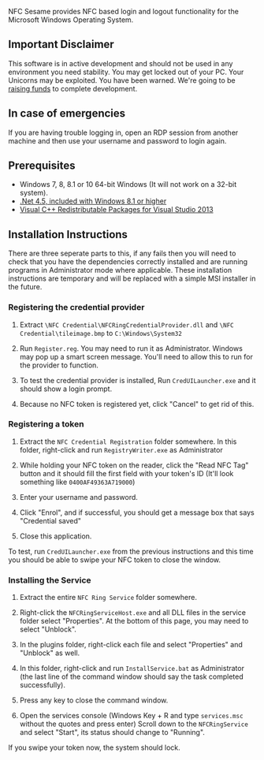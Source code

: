 NFC Sesame provides NFC based login and logout functionality for the Microsoft Windows Operating System.  

## Important Disclaimer
This software is in active development and should not be used in any environment you need stability.  You may get locked out of your PC.  Your Unicorns may be exploited.  You have been warned.  We're going to be [raising funds](https://www.kickstarter.com/projects/mclear/526261309?token=201aa2e8) to complete development.

## In case of emergencies

If you are having trouble logging in, open an RDP session from another machine and then use your username and password to login again.

## Prerequisites
* Windows 7, 8, 8.1 or 10 64-bit Windows (It will not work on a 32-bit system). 
* [.Net 4.5, included with Windows 8.1 or higher](https://www.microsoft.com/en-au/download/details.aspx?id=40779)
* [Visual C++ Redistributable Packages for Visual Studio 2013](https://www.microsoft.com/en-au/download/details.aspx?id=4078)

## Installation Instructions

There are three seperate parts to this, if any fails then you will need to check that you have the dependencies correctly installed and are running programs in Administrator mode where applicable.  These installation instructions are temporary and will be replaced with a simple MSI installer in the future.

### Registering the credential provider

1. Extract ``\NFC Credential\NFCRingCredentialProvider.dll`` and ``\NFC Credential\tileimage.bmp`` to ``C:\Windows\System32`` 

1. Run ``Register.reg``. You may need to run it as Administrator. Windows may pop up a smart screen message. You'll need to allow this to run for the provider to function.

1. To test the credential provider is installed, Run ``CredUILauncher.exe`` and it should show a login prompt.

1. Because no NFC token is registered yet, click "Cancel" to get rid of this.

### Registering a token

1. Extract the ``NFC Credential Registration`` folder somewhere. In this folder, right-click and run ``RegistryWriter.exe`` as Administrator

1. While holding your NFC token on the reader, click the "Read NFC Tag" button and it should fill the first field with your token's ID (It'll look something like ``0400AF49363A719000``)

1. Enter your username and password.

1. Click "Enrol", and if successful, you should get a message box that says "Credential saved"

1. Close this application.

To test, run ``CredUILauncher.exe`` from the previous instructions and this time you should be able to swipe your NFC token to close the window.

### Installing the Service

1. Extract the entire ``NFC Ring Service`` folder somewhere.

1. Right-click the ``NFCRingServiceHost.exe`` and all DLL files in the service folder select "Properties". At the bottom of this page, you may need to select "Unblock".

1. In the plugins folder, right-click each file and select "Properties" and "Unblock" as well.

1. In this folder, right-click and run ``InstallService.bat`` as Administrator (the last line of the command window should say the task completed successfully).

1. Press any key to close the command window.

1. Open the services console (Windows Key + R and type ``services.msc`` without the quotes and press enter) Scroll down to the ``NFCRingService`` and select "Start", its status should change to "Running".

If you swipe your token now, the system should lock.
